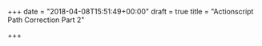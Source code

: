 +++
date = "2018-04-08T15:51:49+00:00"
draft = true
title = "Actionscript Path Correction Part 2"

+++
